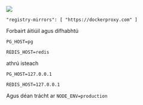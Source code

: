 ![](https://pub-b8db533c86124200a9d799bf3ba88099.r2.dev/2023/03/wbhiRD1.webp)

```
"registry-mirrors": [ "https://dockerproxy.com" ]
```

Forbairt áitiúil agus dífhabhtú

```
PG_HOST=pg

REDIS_HOST=redis
```

athrú isteach

```
PG_HOST=127.0.0.1

REDIS_HOST=127.0.0.1

```

Agus déan trácht ar `NODE_ENV=production`